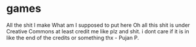 # games
All the shit I make
What am I supposed to put here
Oh all this shit is under Creative Commons
at least credit me like plz and shit. i dont care if it is in like the end of the credits or something
thx - Pujan P.
